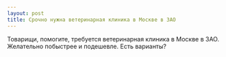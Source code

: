 ```yaml
---
layout: post 
title: Срочно нужна ветеринарная клиника в Москве в ЗАО 
--- 
```

Товарищи, помогите, требуется ветеринарная клиника в Москве в ЗАО. Желательно побыстрее и подешевле. Есть варианты?
